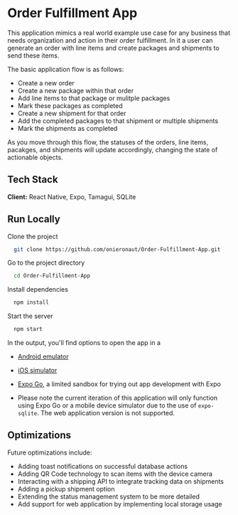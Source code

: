 # Order Fulfillment App

This application mimics a real world example use case for any business that needs organization and action in their order fulfillment. In it a user can generate an order with line items and create packages and shipments to send these items.

The basic application flow is as follows:

- Create a new order
- Create a new package within that order
- Add line items to that package or mulitple packages
- Mark these packages as completed
- Create a new shipment for that order
- Add the completed packages to that shipment or multiple shipments
- Mark the shipments as completed

As you move through this flow, the statuses of the orders, line items, pacakges, and shipments will update accordingly, changing the state of actionable objects.

## Tech Stack

**Client:** React Native, Expo, Tamagui, SQLite

## Run Locally

Clone the project

```bash
  git clone https://github.com/onieronaut/Order-Fulfillment-App.git
```

Go to the project directory

```bash
  cd Order-Fulfillment-App
```

Install dependencies

```bash
  npm install
```

Start the server

```bash
  npm start
```

In the output, you'll find options to open the app in a

- [Android emulator](https://docs.expo.dev/workflow/android-studio-emulator/)
- [iOS simulator](https://docs.expo.dev/workflow/ios-simulator/)
- [Expo Go](https://expo.dev/go), a limited sandbox for trying out app development with Expo

- Please note the current iteration of this application will only function using Expo Go or a mobile device simulator due to the use of `expo-sqlite`. The web application version is not supported.

## Optimizations

Future optimizations include:

- Adding toast notifications on successful database actions
- Adding QR Code technology to scan items with the device camera
- Interacting with a shipping API to integrate tracking data on shipments
- Adding a pickup shipment option
- Extending the status management system to be more detailed
- Add support for web application by implementing local storage usage
